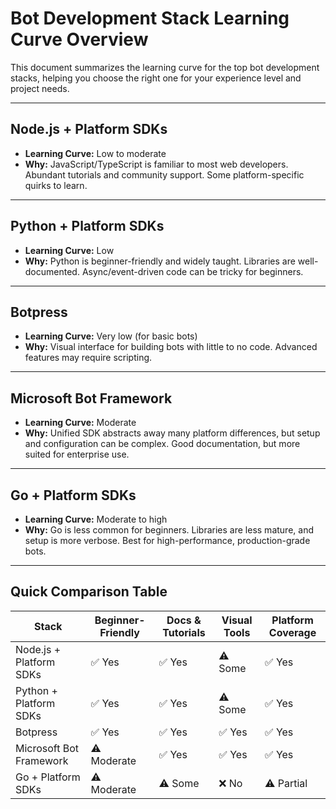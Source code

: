 # Bot Development Stack Learning Curve Overview

This document summarizes the learning curve for the top bot development stacks, helping you choose the right one for your experience level and project needs.

---

## Node.js + Platform SDKs

* **Learning Curve:** Low to moderate
* **Why:** JavaScript/TypeScript is familiar to most web developers. Abundant tutorials and community support. Some platform-specific quirks to learn.

---

## Python + Platform SDKs

* **Learning Curve:** Low
* **Why:** Python is beginner-friendly and widely taught. Libraries are well-documented. Async/event-driven code can be tricky for beginners.

---

## Botpress

* **Learning Curve:** Very low (for basic bots)
* **Why:** Visual interface for building bots with little to no code. Advanced features may require scripting.

---

## Microsoft Bot Framework

* **Learning Curve:** Moderate
* **Why:** Unified SDK abstracts away many platform differences, but setup and configuration can be complex. Good documentation, but more suited for enterprise use.

---

## Go + Platform SDKs

* **Learning Curve:** Moderate to high
* **Why:** Go is less common for beginners. Libraries are less mature, and setup is more verbose. Best for high-performance, production-grade bots.

---

## Quick Comparison Table

| Stack                        | Beginner-Friendly | Docs & Tutorials | Visual Tools | Platform Coverage |
| ---------------------------- | ---------------- | --------------- | ------------ | ---------------- |
| Node.js + Platform SDKs      | ✅ Yes           | ✅ Yes          | ⚠️ Some      | ✅ Yes           |
| Python + Platform SDKs       | ✅ Yes           | ✅ Yes          | ⚠️ Some      | ✅ Yes           |
| Botpress                     | ✅ Yes           | ✅ Yes          | ✅ Yes        | ✅ Yes           |
| Microsoft Bot Framework      | ⚠️ Moderate      | ✅ Yes          | ✅ Yes        | ✅ Yes           |
| Go + Platform SDKs           | ⚠️ Moderate      | ⚠️ Some         | ❌ No         | ⚠️ Partial       | 